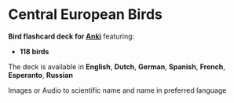 # Central European Birds

**Bird flashcard deck for [Anki](http://ankisrs.net/)** featuring:

- **118 birds**

The deck is available in **English**, **Dutch**, **German**, **Spanish**, **French**, **Esperanto**, **Russian**

Images or Audio to scientific name and name in preferred language